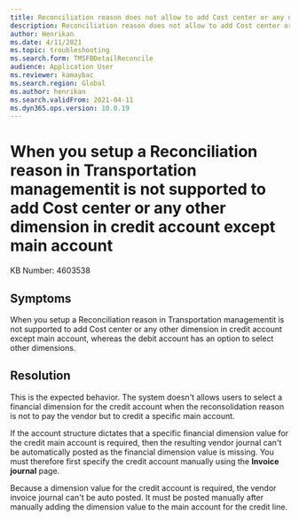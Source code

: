 ```yaml
---
title: Reconciliation reason does not allow to add Cost center or any other dimension in credit account except main account
description: Reconciliation reason does not allow to add Cost center or any other dimension in credit account except main account
author: Henrikan
ms.date: 4/11/2021
ms.topic: troubleshooting
ms.search.form: TMSFBDetailReconcile
audience: Application User
ms.reviewer: kamaybac
ms.search.region: Global
ms.author: henrikan
ms.search.validFrom: 2021-04-11
ms.dyn365.ops.version: 10.0.19
---
```

<!-- KFM: The title must be less than 80 chars. Please revise. -->
# When you setup a Reconciliation reason in Transportation managementit is not supported to add Cost center or any other dimension in credit account except main account

KB Number: 4603538

## Symptoms
<!-- KFM: The following is unclear. Please revise. Also, "debut account" or "debit account"?-->
When you setup a Reconciliation reason in Transportation managementit is not supported to add Cost center or any other dimension in credit account except main account, whereas the debit account has an option to select other dimensions.

## Resolution

This is the expected behavior. The system doesn't allows users to select a financial dimension for the credit account when the reconsolidation reason is not to pay the vendor but to credit a specific main account.

If the account structure dictates that a specific financial dimension value for the credit main account is required, then the resulting vendor journal can't be automatically posted as the financial dimension value is missing. You must therefore first specify the credit account manually using the **Invoice journal** page. <!-- KFM: Is this the correct page name? I couldn't find it : Henrikan: Updated-->

Because a dimension value for the credit account is required, the vendor invoice journal can't be auto posted. It must be posted manually after manually adding the dimension value to the main account for the credit line.
